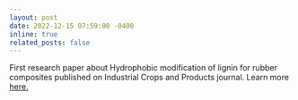 ```yaml
---
layout: post
date: 2022-12-15 07:59:00 -0400
inline: true
related_posts: false
---
```


First research paper about Hydrophobic modification of lignin for rubber composites published on Industrial Crops and Products journal. Learn more [here.](https://www.sciencedirect.com/science/article/abs/pii/S0926669021009547)
